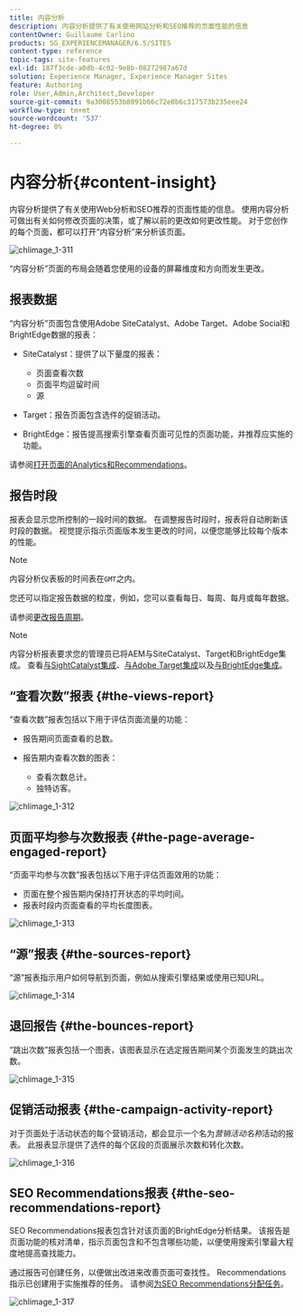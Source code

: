 ```yaml
---
title: 内容分析
description: 内容分析提供了有关使用网站分析和SEO推荐的页面性能的信息
contentOwner: Guillaume Carlino
products: SG_EXPERIENCEMANAGER/6.5/SITES
content-type: reference
topic-tags: site-features
exl-id: 187f3cde-a0db-4c02-9e8b-08272987a67d
solution: Experience Manager, Experience Manager Sites
feature: Authoring
role: User,Admin,Architect,Developer
source-git-commit: 9a3008553b8091b66c72e0b6c317573b235eee24
workflow-type: tm+mt
source-wordcount: '537'
ht-degree: 0%

---
```


# 内容分析{#content-insight}

内容分析提供了有关使用Web分析和SEO推荐的页面性能的信息。 使用内容分析可做出有关如何修改页面的决策，或了解以前的更改如何更改性能。 对于您创作的每个页面，都可以打开“内容分析”来分析该页面。

![chlimage_1-311](assets/chlimage_1-311.png)

“内容分析”页面的布局会随着您使用的设备的屏幕维度和方向而发生更改。

## 报表数据

“内容分析”页面包含使用Adobe SiteCatalyst、Adobe Target、Adobe Social和BrightEdge数据的报表：

* SiteCatalyst：提供了以下量度的报表：

   * 页面查看次数
   * 页面平均逗留时间
   * 源

* Target：报告页面包含选件的促销活动。
* BrightEdge：报告提高搜索引擎查看页面可见性的页面功能，并推荐应实施的功能。

请参阅[打开页面的Analytics和Recommendations](/help/sites-authoring/ci-analyze.md#opening-analytics-and-recommendations-for-a-page)。

## 报告时段

报表会显示您所控制的一段时间的数据。 在调整报告时段时，报表将自动刷新该时段的数据。 视觉提示指示页面版本发生更改的时间，以便您能够比较每个版本的性能。

>[!NOTE]
>
>内容分析仪表板的时间表在`GMT`之内。

您还可以指定报告数据的粒度，例如，您可以查看每日、每周、每月或每年数据。

请参阅[更改报告周期](/help/sites-authoring/ci-analyze.md#changing-the-reporting-period)。

>[!NOTE]
>
>内容分析报表要求您的管理员已将AEM与SiteCatalyst、Target和BrightEdge集成。 查看[与SightCatalyst集成](/help/sites-administering/adobeanalytics.md)、[与Adobe Target集成](/help/sites-administering/target.md)以及[与BrightEdge集成](/help/sites-administering/brightedge.md)。

## “查看次数”报表 {#the-views-report}

“查看次数”报表包括以下用于评估页面流量的功能：

* 报告期间页面查看的总数。
* 报告期内查看次数的图表：

   * 查看次数总计。
   * 独特访客。

![chlimage_1-312](assets/chlimage_1-312.png)

## 页面平均参与次数报表 {#the-page-average-engaged-report}

“页面平均参与次数”报表包括以下用于评估页面效用的功能：

* 页面在整个报告期内保持打开状态的平均时间。
* 报表时段内页面查看的平均长度图表。

![chlimage_1-313](assets/chlimage_1-313.png)

## “源”报表 {#the-sources-report}

“源”报表指示用户如何导航到页面，例如从搜索引擎结果或使用已知URL。

![chlimage_1-314](assets/chlimage_1-314.png)

## 退回报告 {#the-bounces-report}

“跳出次数”报表包括一个图表，该图表显示在选定报告期间某个页面发生的跳出次数。

![chlimage_1-315](assets/chlimage_1-315.png)

## 促销活动报表 {#the-campaign-activity-report}

对于页面处于活动状态的每个营销活动，都会显示一个名为&#x200B;*营销活动名称*&#x200B;活动的报表。 此报表显示提供了选件的每个区段的页面展示次数和转化次数。

![chlimage_1-316](assets/chlimage_1-316.png)

## SEO Recommendations报表 {#the-seo-recommendations-report}

SEO Recommendations报表包含针对该页面的BrightEdge分析结果。 该报告是页面功能的核对清单，指示页面包含和不包含哪些功能，以便使用搜索引擎最大程度地提高查找能力。

通过报告可创建任务，以便做出改进来改善页面可查找性。 Recommendations指示已创建用于实施推荐的任务。 请参阅[为SEO Recommendations分配任务](/help/sites-authoring/ci-analyze.md#assigning-tasks-for-seo-recommendations)。

![chlimage_1-317](assets/chlimage_1-317.png)
